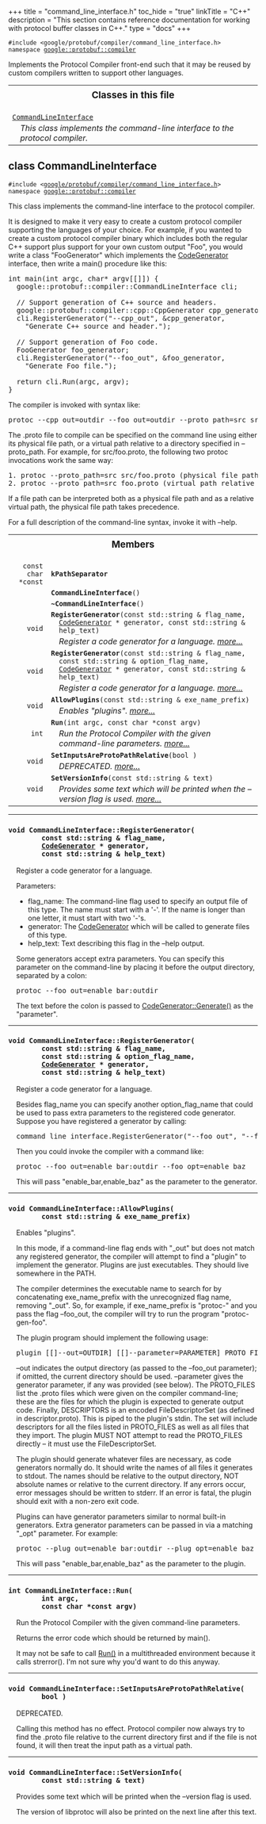 +++
title = "command_line_interface.h"
toc_hide = "true"
linkTitle = "C++"
description = "This section contains reference documentation for working with protocol buffer classes in C++."
type = "docs"
+++

<p><code>#include &lt;google/protobuf/compiler/command_line_interface.h&gt;<br>namespace <a href="#google.protobuf.compiler">google::protobuf::compiler</a></code></p><p>Implements the Protocol Compiler front-end such that it may be reused by custom compilers written to support other languages. </p><table width="100%"><tr><th colspan="2"><h3 style="margin-top: 4px">Classes in this file</h3></th></tr><tr><td><div><code><a href="#CommandLineInterface">CommandLineInterface</a></code></div><div style="font-style: italic; margin-top: 4px; margin-left: 16px;">This class implements the command-line interface to the protocol compiler. </div></td></tr></table><h2 id="CommandLineInterface">class CommandLineInterface</h2><p><code>#include &lt;<a href="#">google/protobuf/compiler/command_line_interface.h</a>&gt;<br>namespace <a href="#google.protobuf.compiler">google::protobuf::compiler</a></code></p><p>This class implements the command-line interface to the protocol compiler. </p><p>It is designed to make it very easy to create a custom protocol compiler supporting the languages of your choice. For example, if you wanted to create a custom protocol compiler binary which includes both the regular C++ support plus support for your own custom output "Foo", you would write a class "FooGenerator" which implements the <a href='google.protobuf.compiler.code_generator#CodeGenerator'>CodeGenerator</a> interface, then write a main() procedure like this:</p>

<pre>int main(int argc, char* argv[[]]) {
  google::protobuf::compiler::CommandLineInterface cli;

  // Support generation of C++ source and headers.
  google::protobuf::compiler::cpp::CppGenerator cpp_generator;
  cli.RegisterGenerator("--cpp_out", &amp;cpp_generator,
    "Generate C++ source and header.");

  // Support generation of Foo code.
  FooGenerator foo_generator;
  cli.RegisterGenerator("--foo_out", &amp;foo_generator,
    "Generate Foo file.");

  return cli.Run(argc, argv);
}</pre>

<p>The compiler is invoked with syntax like: </p>

<pre>protoc --cpp_out=outdir --foo_out=outdir --proto_path=src src/foo.proto</pre>

<p>The .proto file to compile can be specified on the command line using either its physical file path, or a virtual path relative to a directory specified in &ndash;proto_path. For example, for src/foo.proto, the following two protoc invocations work the same way: </p>

<pre>1. protoc --proto_path=src src/foo.proto (physical file path)
2. protoc --proto_path=src foo.proto (virtual path relative to src)</pre>

<p>If a file path can be interpreted both as a physical file path and as a relative virtual path, the physical file path takes precedence.</p>

<p>For a full description of the command-line syntax, invoke it with &ndash;help. </p>

<table><tr><th colspan="2"><h3 style="margin-top: 4px">Members</h3></th></tr><tr><td style="border-right-width: 0px; text-align: right;"><code>const char *const</code></td><td style="border-left-width: 0px"id="CommandLineInterface.kPathSeparator"><div style="padding-left: 16px; text-indent: -16px"><code><b>kPathSeparator</b></code></div></td></tr><tr><td style="border-right-width: 0px; text-align: right;"><code></code></td><td style="border-left-width: 0px"id="CommandLineInterface.CommandLineInterface"><div style="padding-left: 16px; text-indent: -16px"><code><b>CommandLineInterface</b>()</code></div></td></tr><tr><td style="border-right-width: 0px; text-align: right;"><code></code></td><td style="border-left-width: 0px"id="CommandLineInterface.~CommandLineInterface"><div style="padding-left: 16px; text-indent: -16px"><code><b>~CommandLineInterface</b>()</code></div></td></tr><tr><td style="border-right-width: 0px; text-align: right;"><code>void</code></td><td style="border-left-width: 0px"id="CommandLineInterface.RegisterGenerator"><div style="padding-left: 16px; text-indent: -16px"><code><b>RegisterGenerator</b>(const std::string &amp; flag_name, <a href='google.protobuf.compiler.code_generator#CodeGenerator'>CodeGenerator</a> * generator, const std::string &amp; help_text)</code></div><div style="font-style: italic; margin-top: 4px; margin-left: 16px;">Register a code generator for a language.  <a href="#CommandLineInterface.RegisterGenerator.details">more...</a></div></td></tr><tr><td style="border-right-width: 0px; text-align: right;"><code>void</code></td><td style="border-left-width: 0px"id="CommandLineInterface.RegisterGenerator"><div style="padding-left: 16px; text-indent: -16px"><code><b>RegisterGenerator</b>(const std::string &amp; flag_name, const std::string &amp; option_flag_name, <a href='google.protobuf.compiler.code_generator#CodeGenerator'>CodeGenerator</a> * generator, const std::string &amp; help_text)</code></div><div style="font-style: italic; margin-top: 4px; margin-left: 16px;">Register a code generator for a language.  <a href="#CommandLineInterface.RegisterGenerator.details">more...</a></div></td></tr><tr><td style="border-right-width: 0px; text-align: right;"><code>void</code></td><td style="border-left-width: 0px"id="CommandLineInterface.AllowPlugins"><div style="padding-left: 16px; text-indent: -16px"><code><b>AllowPlugins</b>(const std::string &amp; exe_name_prefix)</code></div><div style="font-style: italic; margin-top: 4px; margin-left: 16px;">Enables "plugins".  <a href="#CommandLineInterface.AllowPlugins.details">more...</a></div></td></tr><tr><td style="border-right-width: 0px; text-align: right;"><code>int</code></td><td style="border-left-width: 0px"id="CommandLineInterface.Run"><div style="padding-left: 16px; text-indent: -16px"><code><b>Run</b>(int argc, const char *const argv)</code></div><div style="font-style: italic; margin-top: 4px; margin-left: 16px;">Run the Protocol Compiler with the given command-line parameters.  <a href="#CommandLineInterface.Run.details">more...</a></div></td></tr><tr><td style="border-right-width: 0px; text-align: right;"><code>void</code></td><td style="border-left-width: 0px"id="CommandLineInterface.SetInputsAreProtoPathRelative"><div style="padding-left: 16px; text-indent: -16px"><code><b>SetInputsAreProtoPathRelative</b>(bool )</code></div><div style="font-style: italic; margin-top: 4px; margin-left: 16px;">DEPRECATED.  <a href="#CommandLineInterface.SetInputsAreProtoPathRelative.details">more...</a></div></td></tr><tr><td style="border-right-width: 0px; text-align: right;"><code>void</code></td><td style="border-left-width: 0px"id="CommandLineInterface.SetVersionInfo"><div style="padding-left: 16px; text-indent: -16px"><code><b>SetVersionInfo</b>(const std::string &amp; text)</code></div><div style="font-style: italic; margin-top: 4px; margin-left: 16px;">Provides some text which will be printed when the &ndash;version flag is used.  <a href="#CommandLineInterface.SetVersionInfo.details">more...</a></div></td></tr></table> <hr><h3 id="CommandLineInterface.RegisterGenerator.details"><code>void CommandLineInterface::RegisterGenerator(<br>&nbsp;&nbsp;&nbsp;&nbsp;&nbsp;&nbsp;&nbsp;&nbsp;const std::string &amp; flag_name,<br>&nbsp;&nbsp;&nbsp;&nbsp;&nbsp;&nbsp;&nbsp;&nbsp;<a href='google.protobuf.compiler.code_generator#CodeGenerator'>CodeGenerator</a> * generator,<br>&nbsp;&nbsp;&nbsp;&nbsp;&nbsp;&nbsp;&nbsp;&nbsp;const std::string &amp; help_text)</code></h3><div style="margin-left: 16px"><p>Register a code generator for a language. </p><p>Parameters:</p>
<ul>
  <li>flag_name: The command-line flag used to specify an output file of this type. The name must start with a '-'. If the name is longer than one letter, it must start with two '-'s.</li>
  <li>generator: The <a href='google.protobuf.compiler.code_generator#CodeGenerator'>CodeGenerator</a> which will be called to generate files of this type.</li>
  <li>help_text: Text describing this flag in the &ndash;help output.</li>
</ul>
<p>Some generators accept extra parameters. You can specify this parameter on the command-line by placing it before the output directory, separated by a colon: </p>
<pre>protoc --foo_out=enable_bar:outdir</pre>
<p> The text before the colon is passed to <a href='google.protobuf.compiler.code_generator#CodeGenerator.Generate'>CodeGenerator::Generate()</a> as the "parameter". </p>
</div> <hr><h3 id="CommandLineInterface.RegisterGenerator.details"><code>void CommandLineInterface::RegisterGenerator(<br>&nbsp;&nbsp;&nbsp;&nbsp;&nbsp;&nbsp;&nbsp;&nbsp;const std::string &amp; flag_name,<br>&nbsp;&nbsp;&nbsp;&nbsp;&nbsp;&nbsp;&nbsp;&nbsp;const std::string &amp; option_flag_name,<br>&nbsp;&nbsp;&nbsp;&nbsp;&nbsp;&nbsp;&nbsp;&nbsp;<a href='google.protobuf.compiler.code_generator#CodeGenerator'>CodeGenerator</a> * generator,<br>&nbsp;&nbsp;&nbsp;&nbsp;&nbsp;&nbsp;&nbsp;&nbsp;const std::string &amp; help_text)</code></h3><div style="margin-left: 16px"><p>Register a code generator for a language. </p><p>Besides flag_name you can specify another option_flag_name that could be used to pass extra parameters to the registered code generator. Suppose you have registered a generator by calling: </p>
<pre>command_line_interface.RegisterGenerator("--foo_out", "--foo_opt", ...)</pre>
<p> Then you could invoke the compiler with a command like: </p>
<pre>protoc --foo_out=enable_bar:outdir --foo_opt=enable_baz</pre>
<p> This will pass "enable_bar,enable_baz" as the parameter to the generator. </p>
</div> <hr><h3 id="CommandLineInterface.AllowPlugins.details"><code>void CommandLineInterface::AllowPlugins(<br>&nbsp;&nbsp;&nbsp;&nbsp;&nbsp;&nbsp;&nbsp;&nbsp;const std::string &amp; exe_name_prefix)</code></h3><div style="margin-left: 16px"><p>Enables "plugins". </p><p>In this mode, if a command-line flag ends with "_out" but does not match any registered generator, the compiler will attempt to find a "plugin" to implement the generator. Plugins are just executables. They should live somewhere in the PATH.</p>
<p>The compiler determines the executable name to search for by concatenating exe_name_prefix with the unrecognized flag name, removing "_out". So, for example, if exe_name_prefix is "protoc-" and you pass the flag &ndash;foo_out, the compiler will try to run the program "protoc-gen-foo".</p>
<p>The plugin program should implement the following usage: </p>
<pre>plugin [[]--out=OUTDIR] [[]--parameter=PARAMETER] PROTO_FILES &lt; DESCRIPTORS</pre>
<p>&ndash;out indicates the output directory (as passed to the &ndash;foo_out parameter); if omitted, the current directory should be used. &ndash;parameter gives the generator parameter, if any was provided (see below). The PROTO_FILES list the .proto files which were given on the compiler command-line; these are the files for which the plugin is expected to generate output code. Finally, DESCRIPTORS is an encoded FileDescriptorSet (as defined in descriptor.proto). This is piped to the plugin's stdin. The set will include descriptors for all the files listed in PROTO_FILES as well as all files that they import. The plugin MUST NOT attempt to read the PROTO_FILES directly &ndash; it must use the FileDescriptorSet.</p>
<p>The plugin should generate whatever files are necessary, as code generators normally do. It should write the names of all files it generates to stdout. The names should be relative to the output directory, NOT absolute names or relative to the current directory. If any errors occur, error messages should be written to stderr. If an error is fatal, the plugin should exit with a non-zero exit code.</p>
<p>Plugins can have generator parameters similar to normal built-in generators. Extra generator parameters can be passed in via a matching "_opt" parameter. For example: </p>
<pre>protoc --plug_out=enable_bar:outdir --plug_opt=enable_baz</pre>
<p> This will pass "enable_bar,enable_baz" as the parameter to the plugin. </p>
</div> <hr><h3 id="CommandLineInterface.Run.details"><code>int CommandLineInterface::Run(<br>&nbsp;&nbsp;&nbsp;&nbsp;&nbsp;&nbsp;&nbsp;&nbsp;int argc,<br>&nbsp;&nbsp;&nbsp;&nbsp;&nbsp;&nbsp;&nbsp;&nbsp;const char *const argv)</code></h3><div style="margin-left: 16px"><p>Run the Protocol Compiler with the given command-line parameters. </p><p>Returns the error code which should be returned by main().</p>
<p>It may not be safe to call <a href='#CommandLineInterface.Run'>Run()</a> in a multithreaded environment because it calls strerror(). I'm not sure why you'd want to do this anyway. </p>
</div> <hr><h3 id="CommandLineInterface.SetInputsAreProtoPathRelative.details"><code>void CommandLineInterface::SetInputsAreProtoPathRelative(<br>&nbsp;&nbsp;&nbsp;&nbsp;&nbsp;&nbsp;&nbsp;&nbsp;bool )</code></h3><div style="margin-left: 16px"><p>DEPRECATED. </p><p>Calling this method has no effect. Protocol compiler now always try to find the .proto file relative to the current directory first and if the file is not found, it will then treat the input path as a virtual path. </p>
</div> <hr><h3 id="CommandLineInterface.SetVersionInfo.details"><code>void CommandLineInterface::SetVersionInfo(<br>&nbsp;&nbsp;&nbsp;&nbsp;&nbsp;&nbsp;&nbsp;&nbsp;const std::string &amp; text)</code></h3><div style="margin-left: 16px"><p>Provides some text which will be printed when the &ndash;version flag is used. </p><p>The version of libprotoc will also be printed on the next line after this text. </p>
</div>
